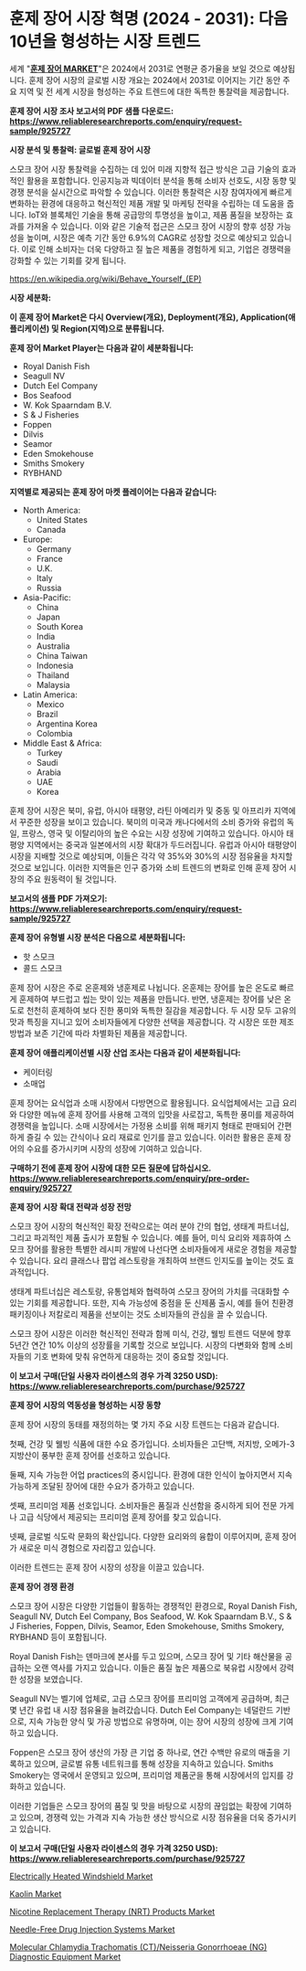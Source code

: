 <p><h1>훈제 장어 시장 혁명 (2024 - 2031): 다음 10년을 형성하는 시장 트렌드</h1></p><p>세계 "<strong><a href="https://www.reliableresearchreports.com/smoked-eel-market-in-global-r925727?utm_campaign=106&utm_medium=8&utm_source=Github&utm_content=ia&utm_term=09112024&utm_id=smoked-eel">훈제 장어 MARKET</a></strong>"은 2024에서 2031로 연평균 증가율을 보일 것으로 예상됩니다. 훈제 장어 시장의 글로벌 시장 개요는 2024에서 2031로 이어지는 기간 동안 주요 지역 및 전 세계 시장을 형성하는 주요 트렌드에 대한 독특한 통찰력을 제공합니다.</p>
<p><strong>훈제 장어 시장 조사 보고서의 PDF 샘플 다운로드: <a href="https://www.reliableresearchreports.com/enquiry/request-sample/925727?utm_campaign=106&utm_medium=8&utm_source=Github&utm_content=ia&utm_term=09112024&utm_id=smoked-eel">https://www.reliableresearchreports.com/enquiry/request-sample/925727</a></strong></p>
<p><strong>시장 분석 및 통찰력: 글로벌 훈제 장어 시장</strong></p>
<p><p>스모크 장어 시장 통찰력을 수집하는 데 있어 미래 지향적 접근 방식은 고급 기술의 효과적인 활용을 포함합니다. 인공지능과 빅데이터 분석을 통해 소비자 선호도, 시장 동향 및 경쟁 분석을 실시간으로 파악할 수 있습니다. 이러한 통찰력은 시장 참여자에게 빠르게 변화하는 환경에 대응하고 혁신적인 제품 개발 및 마케팅 전략을 수립하는 데 도움을 줍니다. IoT와 블록체인 기술을 통해 공급망의 투명성을 높이고, 제품 품질을 보장하는 효과를 가져올 수 있습니다. 이와 같은 기술적 접근은 스모크 장어 시장의 향후 성장 가능성을 높이며, 시장은 예측 기간 동안 6.9%의 CAGR로 성장할 것으로 예상되고 있습니다. 이로 인해 소비자는 더욱 다양하고 질 높은 제품을 경험하게 되고, 기업은 경쟁력을 강화할 수 있는 기회를 갖게 됩니다.</p></p>
<p><a href="%7CAUTHORITHY_DOMAIN_URL%7C?utm_campaign=106&utm_medium=8&utm_source=Github&utm_content=ia&utm_term=09112024&utm_id=smoked-eel">https://en.wikipedia.org/wiki/Behave_Yourself_(EP)</a></p>
<p><strong>시장 세분화:</strong></p>
<p><strong>이 훈제 장어 Market은 다시 Overview(개요), Deployment(개요), Application(애플리케이션) 및 Region(지역)으로 분류됩니다.</strong></p>
<p><strong>훈제 장어 Market Player는 다음과 같이 세분화됩니다:</strong></p>
<p><ul><li>Royal Danish Fish</li><li>Seagull NV</li><li>Dutch Eel Company</li><li>Bos Seafood</li><li>W. Kok Spaarndam B.V.</li><li>S & J Fisheries</li><li>Foppen</li><li>Dilvis</li><li>Seamor</li><li>Eden Smokehouse</li><li>Smiths Smokery</li><li>RYBHAND</li></ul></p>
<p><strong>지역별로 제공되는 훈제 장어 마켓 플레이어는 다음과 같습니다:</strong></p>
<p><ul>
    <li>
        North America:
        <ul>
            <li>United States</li>
            <li>Canada</li>
        </ul>
    </li>
    <li>
        Europe:
        <ul>
            <li>Germany</li>
            <li>France</li>
            <li>U.K.</li>
            <li>Italy</li>
            <li>Russia</li>
        </ul>
    </li>
    <li>
        Asia-Pacific:
        <ul>
            <li>China</li>
            <li>Japan</li>
            <li>South Korea</li>
            <li>India</li>
            <li>Australia</li>
            <li>China Taiwan</li>
            <li>Indonesia</li>
            <li>Thailand</li>
            <li>Malaysia</li>
        </ul>
    </li>
    <li>
        Latin America:
        <ul>
            <li>Mexico</li>
            <li>Brazil</li>
            <li>Argentina Korea</li>
            <li>Colombia</li>
        </ul>
    </li>
    <li>
        Middle East & Africa:
        <ul>
            <li>Turkey</li>
            <li>Saudi</li>
            <li>Arabia</li>
            <li>UAE</li>
            <li>Korea</li>
        </ul>
    </li>
    </ul></p>
<p><p>훈제 장어 시장은 북미, 유럽, 아시아 태평양, 라틴 아메리카 및 중동 및 아프리카 지역에서 꾸준한 성장을 보이고 있습니다. 북미의 미국과 캐나다에서의 소비 증가와 유럽의 독일, 프랑스, 영국 및 이탈리아의 높은 수요는 시장 성장에 기여하고 있습니다. 아시아 태평양 지역에서는 중국과 일본에서의 시장 확대가 두드러집니다. 유럽과 아시아 태평양이 시장을 지배할 것으로 예상되며, 이들은 각각 약 35%와 30%의 시장 점유율을 차지할 것으로 보입니다. 이러한 지역들은 인구 증가와 소비 트렌드의 변화로 인해 훈제 장어 시장의 주요 원동력이 될 것입니다.</p></p>
<p><strong>보고서의 샘플 PDF 가져오기: <a href="https://www.reliableresearchreports.com/enquiry/request-sample/925727?utm_campaign=106&utm_medium=8&utm_source=Github&utm_content=ia&utm_term=09112024&utm_id=smoked-eel">https://www.reliableresearchreports.com/enquiry/request-sample/925727</a></strong></p>
<p><strong>훈제 장어 유형별 시장 분석은 다음으로 세분화됩니다:</strong></p>
<p><ul><li>핫 스모크</li><li>콜드 스모크</li></ul></p>
<p><p>훈제 장어 시장은 주로 온훈제와 냉훈제로 나뉩니다. 온훈제는 장어를 높은 온도로 빠르게 훈제하여 부드럽고 씹는 맛이 있는 제품을 만듭니다. 반면, 냉훈제는 장어를 낮은 온도로 천천히 훈제하여 보다 진한 풍미와 독특한 질감을 제공합니다. 두 시장 모두 고유의 맛과 특징을 지니고 있어 소비자들에게 다양한 선택을 제공합니다. 각 시장은 또한 제조 방법과 보존 기간에 따라 차별화된 제품을 제공합니다.</p></p>
<p><strong>훈제 장어 애플리케이션별 시장 산업 조사는 다음과 같이 세분화됩니다:</strong></p>
<p><ul><li>케이터링</li><li>소매업</li></ul></p>
<p><p>훈제 장어는 요식업과 소매 시장에서 다방면으로 활용됩니다. 요식업체에서는 고급 요리와 다양한 메뉴에 훈제 장어를 사용해 고객의 입맛을 사로잡고, 독특한 풍미를 제공하여 경쟁력을 높입니다. 소매 시장에서는 가정용 소비를 위해 패키지 형태로 판매되어 간편하게 즐길 수 있는 간식이나 요리 재료로 인기를 끌고 있습니다. 이러한 활용은 훈제 장어의 수요를 증가시키며 시장의 성장에 기여하고 있습니다.</p></p>
<p><strong>구매하기 전에 훈제 장어 시장에 대한 모든 질문에 답하십시오. <a href="https://www.reliableresearchreports.com/enquiry/pre-order-enquiry/925727?utm_campaign=106&utm_medium=8&utm_source=Github&utm_content=ia&utm_term=09112024&utm_id=smoked-eel">https://www.reliableresearchreports.com/enquiry/pre-order-enquiry/925727</a></strong></p>
<p><strong>훈제 장어 시장 확대 전략과 성장 전망</strong></p>
<p><p>스모크 장어 시장의 혁신적인 확장 전략으로는 여러 분야 간의 협업, 생태계 파트너십, 그리고 파괴적인 제품 출시가 포함될 수 있습니다. 예를 들어, 미식 요리와 제휴하여 스모크 장어를 활용한 특별한 레시피 개발에 나선다면 소비자들에게 새로운 경험을 제공할 수 있습니다. 요리 클래스나 팝업 레스토랑을 개최하여 브랜드 인지도를 높이는 것도 효과적입니다.</p><p>생태계 파트너십은 레스토랑, 유통업체와 협력하여 스모크 장어의 가치를 극대화할 수 있는 기회를 제공합니다. 또한, 지속 가능성에 중점을 둔 신제품 출시, 예를 들어 친환경 패키징이나 저칼로리 제품을 선보이는 것도 소비자들의 관심을 끌 수 있습니다.</p><p>스모크 장어 시장은 이러한 혁신적인 전략과 함께 미식, 건강, 웰빙 트렌드 덕분에 향후 5년간 연간 10% 이상의 성장률을 기록할 것으로 보입니다. 시장의 다변화와 함께 소비자들의 기호 변화에 맞춰 유연하게 대응하는 것이 중요할 것입니다.</p></p>
<p><strong>이 보고서 구매(단일 사용자 라이센스의 경우 가격 3250 USD): <a href="https://www.reliableresearchreports.com/purchase/925727?utm_campaign=106&utm_medium=8&utm_source=Github&utm_content=ia&utm_term=09112024&utm_id=smoked-eel">https://www.reliableresearchreports.com/purchase/925727</a></strong></p>
<p><strong>훈제 장어 시장의 역동성을 형성하는 시장 동향</strong></p>
<p><p>훈제 장어 시장의 동태를 재정의하는 몇 가지 주요 시장 트렌드는 다음과 같습니다. </p><p>첫째, 건강 및 웰빙 식품에 대한 수요 증가입니다. 소비자들은 고단백, 저지방, 오메가-3 지방산이 풍부한 훈제 장어를 선호하고 있습니다. </p><p>둘째, 지속 가능한 어업 practices의 중시입니다. 환경에 대한 인식이 높아지면서 지속 가능하게 조달된 장어에 대한 수요가 증가하고 있습니다. </p><p>셋째, 프리미엄 제품 선호입니다. 소비자들은 품질과 신선함을 중시하게 되어 전문 가게나 고급 식당에서 제공되는 프리미엄 훈제 장어를 찾고 있습니다. </p><p>넷째, 글로벌 식도락 문화의 확산입니다. 다양한 요리와의 융합이 이루어지며, 훈제 장어가 새로운 미식 경험으로 자리잡고 있습니다. </p><p>이러한 트렌드는 훈제 장어 시장의 성장을 이끌고 있습니다.</p></p>
<p><strong>훈제 장어 경쟁 환경</strong></p>
<p><p>스모크 장어 시장은 다양한 기업들이 활동하는 경쟁적인 환경으로, Royal Danish Fish, Seagull NV, Dutch Eel Company, Bos Seafood, W. Kok Spaarndam B.V., S & J Fisheries, Foppen, Dilvis, Seamor, Eden Smokehouse, Smiths Smokery, RYBHAND 등이 포함됩니다.</p><p>Royal Danish Fish는 덴마크에 본사를 두고 있으며, 스모크 장어 및 기타 해산물을 공급하는 오랜 역사를 가지고 있습니다. 이들은 품질 높은 제품으로 북유럽 시장에서 강력한 성장을 보였습니다.</p><p>Seagull NV는 벨기에 업체로, 고급 스모크 장어를 프리미엄 고객에게 공급하며, 최근 몇 년간 유럽 내 시장 점유율을 늘려갔습니다. Dutch Eel Company는 네덜란드 기반으로, 지속 가능한 양식 및 가공 방법으로 유명하며, 이는 장어 시장의 성장에 크게 기여하고 있습니다.</p><p>Foppen은 스모크 장어 생산의 가장 큰 기업 중 하나로, 연간 수백만 유로의 매출을 기록하고 있으며, 글로벌 유통 네트워크를 통해 성장을 지속하고 있습니다. Smiths Smokery는 영국에서 운영되고 있으며, 프리미엄 제품군을 통해 시장에서의 입지를 강화하고 있습니다.</p><p>이러한 기업들은 스모크 장어의 품질 및 맛을 바탕으로 시장의 끊임없는 확장에 기여하고 있으며, 경쟁력 있는 가격과 지속 가능한 생산 방식으로 시장 점유율을 더욱 증가시키고 있습니다.</p></p>
<p><strong>이 보고서 구매(단일 사용자 라이센스의 경우 가격 3250 USD): <a href="https://www.reliableresearchreports.com/purchase/925727?utm_campaign=106&utm_medium=8&utm_source=Github&utm_content=ia&utm_term=09112024&utm_id=smoked-eel">https://www.reliableresearchreports.com/purchase/925727</a></strong></p>
<p><p><a href="https://github.com/ParvinKhatun77/Market-Research-Report-List-1/blob/main/electrically-heated-windshield-market.md?utm_campaign=106&utm_medium=8&utm_source=Github&utm_content=ia&utm_term=09112024&utm_id=smoked-eel">Electrically Heated Windshield Market</a></p><p><a href="https://github.com/aiko92han/Market-Research-Report-List-1/blob/main/kaolin-market.md?utm_campaign=106&utm_medium=8&utm_source=Github&utm_content=ia&utm_term=09112024&utm_id=smoked-eel">Kaolin Market</a></p><p><a href="https://issuu.com/reportprime-2/docs/nicotine-replacement-therapy-nrt-pr_40fe22226da12a?utm_campaign=106&utm_medium=8&utm_source=Github&utm_content=ia&utm_term=09112024&utm_id=smoked-eel">Nicotine Replacement Therapy (NRT) Products Market</a></p><p><a href="https://issuu.com/reportprime-2/docs/needle-free-drug-injection-systems-_e0012174d2786c?utm_campaign=106&utm_medium=8&utm_source=Github&utm_content=ia&utm_term=09112024&utm_id=smoked-eel">Needle-Free Drug Injection Systems Market</a></p><p><a href="https://issuu.com/reportprime-2/docs/molecular-chlamydia-trachomatis-ctn_d5d34f6f8ffffe?utm_campaign=106&utm_medium=8&utm_source=Github&utm_content=ia&utm_term=09112024&utm_id=smoked-eel">Molecular Chlamydia Trachomatis (CT)/Neisseria Gonorrhoeae (NG) Diagnostic Equipment Market</a></p></p>